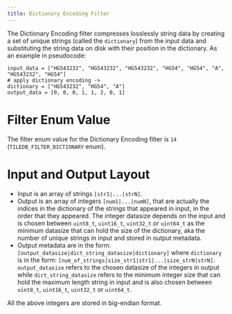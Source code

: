 ```yaml
---
title: Dictionary Encoding Filter
---
```


The Dictionary Encoding filter compresses losslessly string data by creating a set of unique strings (called the `dictionary`) from the input data and substituting the string data on disk with their position in the dictionary.
As an example in pseudocode:

  ```
  input_data = ["HG543232", "HG543232", "HG543232", "HG54", "HG54", "A", "HG543232", "HG54"]
  # apply dictionary encoding ->
  dictionary = ["HG543232", "HG54", "A"]
  output_data = [0, 0, 0, 1, 1, 2, 0, 1]
  ```

# Filter Enum Value

The filter enum value for the Dictionary Encoding filter is `14` (`TILEDB_FILTER_DICTIONARY` enum).

# Input and Output Layout

* Input is an array of strings `[str1|...|strN]`.
* Output is an array of integers `[num1|...|numN]`, that are actually the indices in the dictionary of the strings that appeared in input, in the order that they appeared. The integer datasize depends on the input and is chosen between `uint8_t`, `uint16_t`, `uint32_t` or `uint64_t` as the minimum datasize that can hold the size of the dictionary, aka the number of unique strings in input and stored in output metadata.
* Output metadata are in the form: `[output_datasize|dict_string_datasize|dictionary]` where `dictionary` is in the form: `[num_of_strings|size_str1|str1|...|size_strN|strN]`. `output_datasize` refers to the chosen datasize of the integers in output while `dict_string_datasize` refers to the minimum integer size that can hold the maximum length string in input and is also chosen between `uint8_t`, `uint16_t`, `uint32_t` or `uint64_t`.

All the above integers are stored in big-endian format.